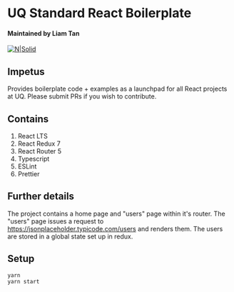 # UQ Standard React Boilerplate
#### Maintained by Liam Tan
[![N|Solid](http://i.imgur.com/LamMY0a.png)](https://nodesource.com/products/nsolid)
## Impetus
Provides boilerplate code + examples as a launchpad for all React projects at UQ. 
Please submit PRs if you wish to contribute.
## Contains
1. React LTS
2. React Redux 7
3. React Router 5
4. Typescript
5. ESLint
6. Prettier
## Further details
The project contains a home page and "users" page within it's router. The "users" page issues a request to https://jsonplaceholder.typicode.com/users and renders them. The users are stored in a global state set up
in redux.
## Setup
```
yarn
yarn start
```
